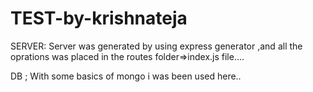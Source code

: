 # TEST-by-krishnateja

SERVER:
Server was generated by using express generator ,and all the oprations was placed in the routes folder=>index.js file....


DB ;
With some basics of mongo i was been used here..
